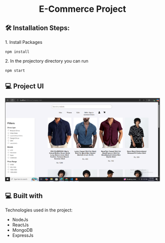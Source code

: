 <h1 align="center" id="title">E-Commerce Project</h1>

<h2>🛠️ Installation Steps:</h2>

<p>1. Install Packages</p>

```
npm install
```

<p>2. In the projectory directory you can run</p>

```
npm start
```
<h2>💻 Project UI</h2>
<img src="./i2.PNG">
  
<h2>💻 Built with</h2>

Technologies used in the project:

*   NodeJs
*   ReactJs
*   MongoDB
*   ExpressJs

